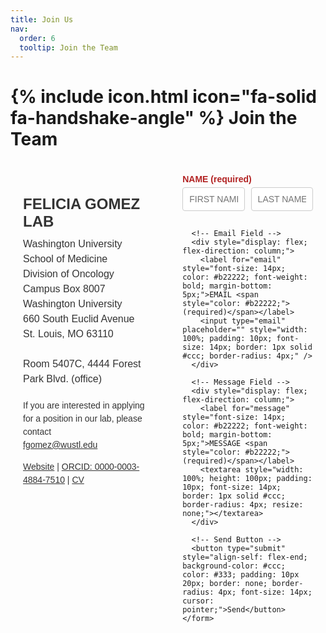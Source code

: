 ```yaml
---
title: Join Us
nav:
  order: 6
  tooltip: Join the Team
---
```



# {% include icon.html icon="fa-solid fa-handshake-angle" %} Join the Team

<div style="display: flex; justify-content: space-between; font-family: Arial, sans-serif; max-width: 800px; margin: 0 auto; padding: 20px;">

  <!-- Left Column: Lab Details -->
  <div style="width: 45%; color: #333;">
    <h2 style="font-size: 24px; font-weight: bold; margin-bottom: 10px;">FELICIA GOMEZ LAB</h2>
    <p style="font-size: 16px; line-height: 1.5; margin: 5px 0;">
      Washington University School of Medicine<br>
      Division of Oncology<br>
      Campus Box 8007<br>
      Washington University<br>
      660 South Euclid Avenue<br>
      St. Louis, MO 63110<br><br>
      Room 5407C, 4444 Forest Park Blvd. (office)
    </p>
    <p style="font-size: 14px; margin-top: 20px; line-height: 1.5;">
      If you are interested in applying for a position in our lab, please contact<br>
      <a href="mailto:fgomez@wustl.edu" style="color: #333; text-decoration: underline;">fgomez@wustl.edu</a>
    </p>
    <p style="font-size: 14px; line-height: 1.5;">
      <a href="https://profiles.wustl.edu/en/persons/felicia-gomez" style="color: #333; text-decoration: underline;">Website</a> | 
      <a href="https://orcid.org/0000-0003-4884-7510" style="color: #333; text-decoration: underline;">ORCID: 0000-0003-4884-7510</a> | 
      <a href="images/Felicia Gomez WUSM CV 12.17.24.docx" style="color: #333; text-decoration: underline;">CV</a>
    </p>
  </div>

  <!-- Right Column: Contact Form -->
  <div style="width: 45%;">
    <form style="display: flex; flex-direction: column; gap: 15px;">
      <!-- Name Fields -->
      <div style="display: flex; flex-direction: column;">
        <label for="name" style="font-size: 14px; color: #b22222; font-weight: bold; margin-bottom: 5px;">NAME <span style="color: #b22222;">(required)</span></label>
        <div style="display: flex; gap: 10px;">
          <input type="text" placeholder="FIRST NAME" style="width: 50%; padding: 10px; font-size: 14px; border: 1px solid #ccc; border-radius: 4px;" />
          <input type="text" placeholder="LAST NAME" style="width: 50%; padding: 10px; font-size: 14px; border: 1px solid #ccc; border-radius: 4px;" />
        </div>
      </div>

      <!-- Email Field -->
      <div style="display: flex; flex-direction: column;">
        <label for="email" style="font-size: 14px; color: #b22222; font-weight: bold; margin-bottom: 5px;">EMAIL <span style="color: #b22222;">(required)</span></label>
        <input type="email" placeholder="" style="width: 100%; padding: 10px; font-size: 14px; border: 1px solid #ccc; border-radius: 4px;" />
      </div>

      <!-- Message Field -->
      <div style="display: flex; flex-direction: column;">
        <label for="message" style="font-size: 14px; color: #b22222; font-weight: bold; margin-bottom: 5px;">MESSAGE <span style="color: #b22222;">(required)</span></label>
        <textarea style="width: 100%; height: 100px; padding: 10px; font-size: 14px; border: 1px solid #ccc; border-radius: 4px; resize: none;"></textarea>
      </div>

      <!-- Send Button -->
      <button type="submit" style="align-self: flex-end; background-color: #ccc; color: #333; padding: 10px 20px; border: none; border-radius: 4px; font-size: 14px; cursor: pointer;">Send</button>
    </form>
  </div>

</div>
